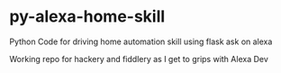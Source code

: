 # py-alexa-home-skill
Python Code for driving home automation skill using flask ask on alexa

Working repo for hackery and fiddlery  as I get to grips with Alexa Dev
